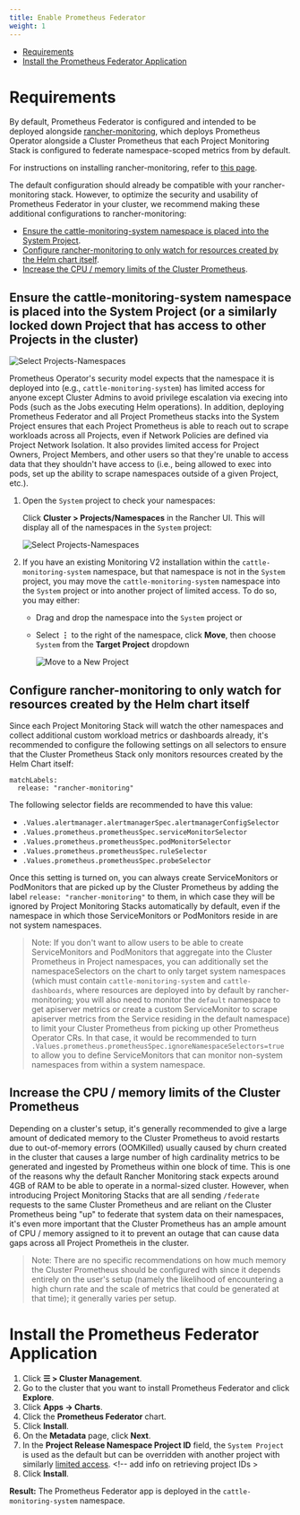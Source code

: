 ```yaml
---
title: Enable Prometheus Federator
weight: 1
---
```


- [Requirements](#requirements)
- [Install the Prometheus Federator Application](#install-the-prometheus-federator-application)

# Requirements

By default, Prometheus Federator is configured and intended to be deployed alongside [rancher-monitoring](https://rancher.com/docs/rancher/v2.6/en/monitoring-alerting/), which deploys Prometheus Operator alongside a Cluster Prometheus that each Project Monitoring Stack is configured to federate namespace-scoped metrics from by default.

For instructions on installing rancher-monitoring, refer to [this page](../../../guides/enable-monitoring/).

The default configuration should already be compatible with your rancher-monitoring stack. However, to optimize the security and usability of Prometheus Federator in your cluster, we recommend making these additional configurations to rancher-monitoring:

- [Ensure the cattle-monitoring-system namespace is placed into the System Project](#ensure-the-cattle-monitoring-system-namespace-is-placed-into-the-system-project-or-a-similarly-locked-down-project-that-has-access-to-other-projects-in-the-cluster).
- [Configure rancher-monitoring to only watch for resources created by the Helm chart itself](#configure-rancher-monitoring-to-only-watch-for-resources-created-by-the-helm-chart-itself).
- [Increase the CPU / memory limits of the Cluster Prometheus](#increase-the-cpu--memory-limits-of-the-cluster-prometheus).

## Ensure the cattle-monitoring-system namespace is placed into the System Project (or a similarly locked down Project that has access to other Projects in the cluster)

![Select Projects-Namespaces]({{<baseurl>}}/img/rancher/install-in-system-project.png)

Prometheus Operator's security model expects that the namespace it is deployed into (e.g., `cattle-monitoring-system`) has limited access for anyone except Cluster Admins to avoid privilege escalation via execing into Pods (such as the Jobs executing Helm operations). In addition, deploying Prometheus Federator and all Project Prometheus stacks into the System Project ensures that each Project Prometheus is able to reach out to scrape workloads across all Projects, even if Network Policies are defined via Project Network Isolation. It also provides limited access for Project Owners, Project Members, and other users so that they're unable to access data that they shouldn't have access to (i.e., being allowed to exec into pods, set up the ability to scrape namespaces outside of a given Project, etc.).

1. Open the `System` project to check your namespaces:

    Click **Cluster > Projects/Namespaces** in the Rancher UI. This will display all of the namespaces in the `System` project:

    ![Select Projects-Namespaces]({{<baseurl>}}/img/rancher/cattle-monitoring-system.png)

1. If you have an existing Monitoring V2 installation within the `cattle-monitoring-system` namespace, but that namespace is not in the `System` project, you may move the `cattle-monitoring-system` namespace into the `System` project or into another project of limited access. To do so, you may either:

    - Drag and drop the namespace into the `System` project or
    - Select **⋮** to the right of the namespace, click **Move**, then choose `System` from the **Target Project** dropdown

        ![Move to a New Project]({{<baseurl>}}/img/rancher/move-to-new-project.png)

## Configure rancher-monitoring to only watch for resources created by the Helm chart itself

Since each Project Monitoring Stack will watch the other namespaces and collect additional custom workload metrics or dashboards already, it's recommended to configure the following settings on all selectors to ensure that the Cluster Prometheus Stack only monitors resources created by the Helm Chart itself:

```
matchLabels:
  release: "rancher-monitoring"
```

The following selector fields are recommended to have this value:
- `.Values.alertmanager.alertmanagerSpec.alertmanagerConfigSelector`
- `.Values.prometheus.prometheusSpec.serviceMonitorSelector`
- `.Values.prometheus.prometheusSpec.podMonitorSelector`
- `.Values.prometheus.prometheusSpec.ruleSelector`
- `.Values.prometheus.prometheusSpec.probeSelector`

Once this setting is turned on, you can always create ServiceMonitors or PodMonitors that are picked up by the Cluster Prometheus by adding the label `release: "rancher-monitoring"` to them, in which case they will be ignored by Project Monitoring Stacks automatically by default, even if the namespace in which those ServiceMonitors or PodMonitors reside in are not system namespaces.

> Note: If you don't want to allow users to be able to create ServiceMonitors and PodMonitors that aggregate into the Cluster Prometheus in Project namespaces, you can additionally set the namespaceSelectors on the chart to only target system namespaces (which must contain `cattle-monitoring-system` and `cattle-dashboards`, where resources are deployed into by default by rancher-monitoring; you will also need to monitor the `default` namespace to get apiserver metrics or create a custom ServiceMonitor to scrape apiserver metrics from the Service residing in the default namespace) to limit your Cluster Prometheus from picking up other Prometheus Operator CRs. In that case, it would be recommended to turn `.Values.prometheus.prometheusSpec.ignoreNamespaceSelectors=true` to allow you to define ServiceMonitors that can monitor non-system namespaces from within a system namespace.

## Increase the CPU / memory limits of the Cluster Prometheus

Depending on a cluster's setup, it's generally recommended to give a large amount of dedicated memory to the Cluster Prometheus to avoid restarts due to out-of-memory errors (OOMKilled) usually caused by churn created in the cluster that causes a large number of high cardinality metrics to be generated and ingested by Prometheus within one block of time. This is one of the reasons why the default Rancher Monitoring stack expects around 4GB of RAM to be able to operate in a normal-sized cluster. However, when introducing Project Monitoring Stacks that are all sending `/federate` requests to the same Cluster Prometheus and are reliant on the Cluster Prometheus being "up" to federate that system data on their namespaces, it's even more important that the Cluster Prometheus has an ample amount of CPU / memory assigned to it to prevent an outage that can cause data gaps across all Project Prometheis in the cluster.

> Note: There are no specific recommendations on how much memory the Cluster Prometheus should be configured with since it depends entirely on the user's setup (namely the likelihood of encountering a high churn rate and the scale of metrics that could be generated at that time); it generally varies per setup.

# Install the Prometheus Federator Application

1. Click **☰ > Cluster Management**.
1. Go to the cluster that you want to install Prometheus Federator and click **Explore**.
1. Click **Apps -> Charts**.
1. Click the **Prometheus Federator** chart.
1. Click **Install**.
1. On the **Metadata** page, click **Next**.
1. In the **Project Release Namespace Project ID** field, the `System Project` is used as the default but can be overridden with another project with similarly [limited access](#ensure-the-cattle-monitoring-system-namespace-is-placed-into-the-system-project-or-a-similarly-locked-down-project-that-has-access-to-other-projects-in-the-cluster). <!-- add info on retrieving project IDs >
1. Click **Install**.

**Result:** The Prometheus Federator app is deployed in the `cattle-monitoring-system` namespace.
